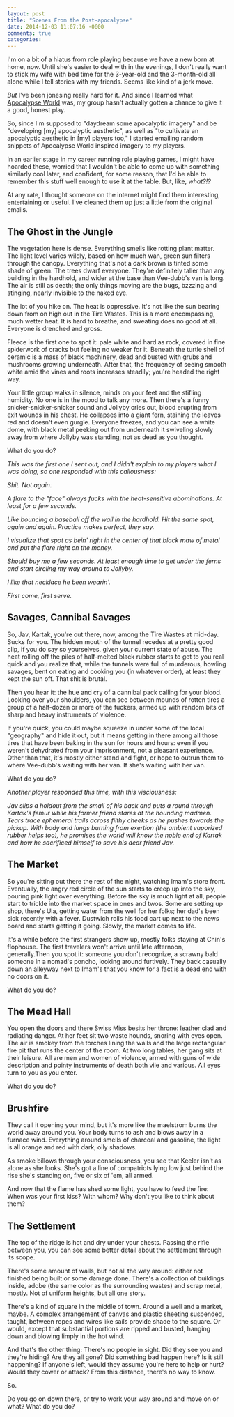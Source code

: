 ```yaml
---
layout: post
title: "Scenes From the Post-apocalypse"
date: 2014-12-03 11:07:16 -0600
comments: true
categories: 
---
```

I'm on a bit of a hiatus from role playing because we have a new born at home,
now. Until she's easier to deal with in the evenings, I don't really want to
stick my wife with bed time for the 3-year-old and the 3-month-old all alone
while I tell stories with my friends. Seems like kind of a jerk move.

*But* I've been jonesing really hard for it. And since I learned what
[Apocalypse World](http://apocalypse-world.com/) was, my group hasn't actually
gotten a chance to give it a good, honest play.

So, since I'm supposed to "daydream some apocalyptic imagery" and be "developing
[my] apocalyptic aesthetic", as well as "to cultivate an apocalyptic aesthetic
in [my] players too," I started emailing random snippets of Apocalypse World
inspired imagery to my players.

In an earlier stage in my career running role playing games, I might have
hoarded these, worried that I wouldn't be able to come up with something
similarly cool later, and confident, for some reason, that I'd be able to
remember this stuff well enough to use it at the table. But, like, *what?!?*

At any rate, I thought someone on the internet might find them interesting,
entertaining or useful. I've cleaned them up just a little from the original
emails.


## The Ghost in the Jungle

The vegetation here is dense. Everything smells like rotting plant matter. The
light level varies wildly, based on how much wan, green sun filters through the
canopy. Everything that's not a dark brown is tinted some shade of green. The
trees dwarf everyone. They're definitely taller than any building in the
hardhold, and wider at the base than Vee-dubb's van is long. The air is still as
death; the only things moving are the bugs, bzzzing and stinging, nearly
invisible to the naked eye.

The lot of you hike on. The heat is oppressive. It's not like the sun bearing
down from on high out in the Tire Wastes. This is a more encompassing, much
wetter heat. It is hard to breathe, and sweating does no good at all. Everyone
is drenched and gross.

Fleece is the first one to spot it: pale white and hard as rock, covered in fine
spiderwork of cracks but feeling no weaker for it. Beneath the turtle shell of
ceramic is a mass of black machinery, dead and busted with grubs and mushrooms
growing underneath. After that, the frequency of seeing smooth white amid the
vines and roots increases steadily; you're headed the right way.

Your little group walks in silence, minds on your feet and the stifling
humidity. No one is in the mood to talk any more. Then there's a funny
snicker-snicker-snicker sound and Jollyby cries out, blood erupting from exit
wounds in his chest. He collapses into a giant fern, staining the leaves red and
doesn't even gurgle. Everyone freezes, and you can see a white dome, with black
metal peeking out from underneath it swiveling slowly away from where Jollyby
was standing, not as dead as you thought.

What do you do?

*This was the first one I sent out, and I didn't explain to my players what I
was doing, so one responded with this callousness:*

*Shit. Not again.*

*A flare to the "face" always fucks with the heat-sensitive abominations. At
least for a few seconds.*

*Like bouncing a baseball off the wall in the hardhold. Hit the same spot, again
and again. Practice makes perfect, they say.*

*I visualize that spot as bein' right in the center of that black maw of metal
and put the flare right on the money.*

*Should buy me a few seconds. At least enough time to get under the ferns and
start circling my way around to Jollyby.*

*I like that necklace he been wearin'.*

*First come, first serve.*


## Savages, Cannibal Savages

So, Jav, Kartak, you're out there, now, among the Tire Wastes at mid-day. Sucks
for you. The hidden mouth of the tunnel recedes at a pretty good clip, if you do
say so yourselves, given your current state of abuse. The heat rolling off the
piles of half-melted black rubber starts to get to you real quick and you
realize that, while the tunnels were full of murderous, howling savages, bent on
eating and cooking you (in whatever order), at least they kept the sun off. That
shit is brutal.

Then you hear it: the hue and cry of a cannibal pack calling for your blood.
Looking over your shoulders, you can see between mounds of rotten tires a group
of a half-dozen or more of the fuckers, armed up with random bits of sharp and
heavy instruments of violence.

If you're quick, you could maybe squeeze in under some of the local "geography"
and hide it out, but it means getting in there among all those tires that have
been baking in the sun for hours and hours: even if you weren't dehydrated from
your imprisonment, not a pleasant experience. Other than that, it's mostly
either stand and fight, or hope to outrun them to where Vee-dubb's waiting with
her van. If she's waiting with her van.

What do you do?

*Another player responded this time, with this visciousness:*

*Jav slips a holdout from the small of his back and puts a round through
Kartak's femur while his former friend stares at the hounding madmen. Tears
trace ephemeral trails across filthy cheeks as he pushes towards the pickup.
With body and lungs burning from exertion (the ambient vaporized rubber helps
too), he promises the world will know the noble end of Kartak and how he
sacrificed himself to save his dear friend Jav.*


## The Market

So you're sitting out there the rest of the night, watching Imam's store front.
Eventually, the angry red circle of the sun starts to creep up into the sky,
pouring pink light over everything. Before the sky is much light at all, people
start to trickle into the market space in ones and twos. Some are setting up
shop, there's Ula, getting water from the well for her folks; her dad's been
sick recently with a fever. Dustwich rolls his food cart up next to the news
board and starts getting it going. Slowly, the market comes to life.

It's a while before the first strangers show up, mostly folks staying at Chin's
flophouse. The first travelers won't arrive until late afternoon, generally.Then
you spot it: someone you don't recognize, a scrawny bald someone in a nomad's
poncho, looking around furtively. They back casually down an alleyway next to
Imam's that you know for a fact is a dead end with no doors on it.

What do you do?


## The Mead Hall

You open the doors and there Swiss Miss besits her throne: leather clad and
radiating danger. At her feet sit two waste hounds, snoring with eyes open. The
air is smokey from the torches lining the walls and the large rectangular fire
pit that runs the center of the room. At two long tables, her gang sits at their
leisure. All are men and women of violence, armed with guns of wide description
and pointy instruments of death both vile and various. All eyes turn to you as
you enter.

What do you do?


## Brushfire

They call it opening your mind, but it's more like the maelstrom burns the world
away around you. Your body turns to ash and blows away in a furnace wind.
Everything around smells of charcoal and gasoline, the light is all orange and
red with dark, oily shadows.

As smoke billows through your consciousness, you see that Keeler isn't as alone
as she looks. She's got a line of compatriots lying low just behind the rise
she's standing on, five or six of 'em, all armed.

And now that the flame has shed some light, you have to feed the fire: When was
your first kiss? With whom? Why don't you like to think about them?


## The Settlement

The top of the ridge is hot and dry under your chests. Passing the rifle between
you, you can see some better detail about the settlement through its scope.

There's some amount of walls, but not all the way around: either not finished
being built or some damage done. There's a collection of buildings inside, adobe
(the same color as the surrounding wastes) and scrap metal, mostly. Not of
uniform heights, but all one story.

There's a kind of square in the middle of town. Around a well and a market,
maybe. A complex arrangement of canvas and plastic sheeting suspended, taught,
between ropes and wires like sails provide shade to the square. Or would, except
that substantial portions are ripped and busted, hanging down and blowing limply
in the hot wind.

And that's the other thing: There's no people in sight. Did they see you and
they're hiding? Are they all gone? Did something bad happen here? Is it still
happening? If anyone's left, would they assume you're here to help or hurt?
Would they cower or attack? From this distance, there's no way to know.

So.

Do you go on down there, or try to work your way around and move on or what?
What do you do?
